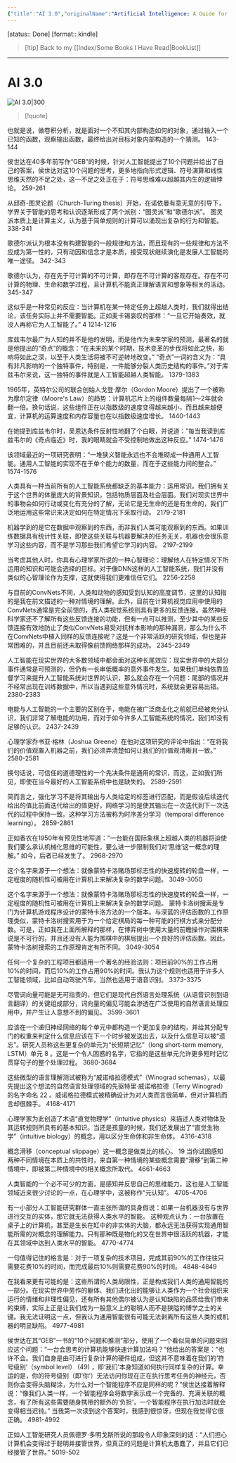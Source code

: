 ```yaml
---
{"title":"AI 3.0","originalName":"Artificial Intelligence: A Guide for Thinking Humans","author":"美 梅拉妮·米歇尔","transAuthor":"王飞跃","publisher":"四川科学技术出版社·湛庐","rating":8.5,"RelatedBooks":"复杂,量子计算公开课,生命3.0,人工智能全传,深度学习革命,脑机穿越,预测算法,如何创造可信的AI,AI新生,千脑智能","ISBN":9787572700378,"type":"ReadNote","link":"https://book.douban.com/subject/35351678","cover":"https://img9.doubanio.com/view/subject/l/public/s33836475.jpg","pages":400,"publishDate":"2021-2","EndDate":"2023-04-21","alias":null,"pageprogress":null,"banner_icon":"📖","banner":"https://img9.doubanio.com/view/subject/l/public/s33836475.jpg","dg-publish":true,"permalink":"/BookNotes/AI 3.0/","dgPassFrontmatter":true,"noteIcon":""}
---
```


[status:: Done]
[format:: kindle]

>[!tip] Back to my [[Index/Some Books I Have Read\|BookList]]

---
# AI 3.0

![AI 3.0|300](https://img9.doubanio.com/view/subject/l/public/s33836475.jpg)

>[!quote]


也就是说，做卷积分析，就是面对一个不知其内部构造如何的对象，通过输入一个已知的函数，观察输出函数，最终给出对目标对象内部构造的一个猜测。
 143-144   
 
侯世达在40多年前写作“GEB”的时候，针对人工智能提出了10个问题并给出了自己的答案，侯世达对这10个问题的思考，更多地指向形式逻辑、符号演算和线性思维天然的不足之处，这一不足之处正在于：符号思维难以超越其内生的逻辑悖论。
 259-261   
 
从邱奇-图灵论题（Church-Turing thesis）开始，在诺依曼有意无意的引导下，学界关于智能的思考和认识逐渐形成了两个派别：“图灵派”和“歌德尔派”。 图灵派本质上是计算主义，认为基于简单规则的计算可以涌现出复杂的行为和智能。
 338-341   
 
歌德尔派认为根本没有构建智能的一般规律和方法，而且现有的一些规律和方法不应成为第一性的，只有动因和信念才是本质，接受现状继续演化是发展人工智能的唯一途径。
 342-343   
 
歌德尔认为，存在先于可计算的不可计算，即存在不可计算的客观存在。存在不可计算的物理、生命和数学过程，且计算机不能真正理解语言和想象等相关的活动。
 345-347   
 
这似乎是一种常见的反应：当计算机在某一特定任务上超越人类时，我们就得出结论，该任务实际上并不需要智能。正如麦卡锡哀叹的那样：“一旦它开始奏效，就没人再称它为人工智能了。” 4
 1214-1216   
 
库兹韦尔最广为人知的并不是他的发明，而是他作为未来学家的预测，最著名的就是他提出的“奇点”的概念：“在未来的某个时期，技术变革的步伐将如此之快，影响将如此之深，以至于人类生活将被不可逆转地改变。” “奇点”一词的含义为：“具有非凡影响的一个独特事件，特别是，一件能够分裂人类历史结构的事件。”对于库兹韦尔来说，这一独特的事件就是人工智能超越人类智能。
 1379-1383   
 
1965年，英特尔公司的联合创始人戈登·摩尔（Gordon Moore）提出了一个被称为摩尔定律（Moore's Law）的趋势：计算机芯片上的组件数量每隔1～2年就会翻一倍。换句话说，这些组件正在以指数级的速度变得越来越小，而且越来越便宜，计算机的运算速度和内存容量也在以指数级速度增长。
 1440-1443   
 
在她提到库兹韦尔时，吴恩达条件反射性地翻了个白眼，并说道：“每当我读到库兹韦尔的《奇点临近》时，我的眼睛就会不受控制地做出这种反应。”
 1474-1476   
 
该领域最近的一项研究表明：“一堆狭义智能永远也不会堆砌成一种通用人工智能。通用人工智能的实现不在于单个能力的数量，而在于这些能力间的整合。”
 1574-1576   
 
人类具有一种当前所有的人工智能系统都缺乏的基本能力：运用常识。我们拥有关于这个世界的体量庞大的背景知识，包括物质层面及社会层面。我们对现实世界中的事物会如何行动或变化有充分的了解，无论它是无生命的还是有生命的，我们广泛地运用这些常识来决定如何在特定情况下采取行动。
 2179-2181   

机器学到的是它在数据中观察到的东西，而非我们人类可能观察到的东西。如果训练数据具有统计性关联，即使这些关联与机器要解决的任务无关，机器也会很乐意学习这些内容，而不是学习那些我们希望它学习的内容。
 2197-2199   
 
当考虑其他人时，你具有心理学家所说的一种心智理论：理解他人在特定情况下所运用的知识和可能会选择的目标。对于像DNN这样的人工智能系统，我们并没有类似的心智理论作为支撑，这就使得我们更难信任它们。
 2256-2258   
 
与目前的ConvNets不同，人类和动物的感知受到认知的高度调节，这里的认知指的是我在前文描述的一种对情境的理解。此外，目前在计算机视觉应用中使用的ConvNets通常是完全前馈的，而人类视觉系统则具有更多的反馈连接。虽然神经科学家还不了解所有这些反馈连接的功能，但有一点可以推测，至少其中的某些反馈连接有效地防止了类似ConvNets易受对抗样本影响的那种漏洞，那么为什么不在ConvNets中植入同样的反馈连接呢？这是一个非常活跃的研究领域，但也是非常困难的，并且目前还未取得像前馈网络那样的成功。
 2345-2349   
 
人工智能在现实世界的大多数领域中都会面对这种长尾效应：现实世界中的大部分事件通常是可预测的，但仍有一长串低概率的意外事件发生。如果我们单纯依靠监督学习来提升人工智能系统对世界的认识，那么就会存在一个问题：尾部的情况并不经常出现在训练数据中，所以当遇到这些意外情况时，系统就会更容易出错。
 2380-2383   
 
电能与人工智能的一个主要的区别在于，电能在被广泛商业化之前就已经被充分认识，我们非常了解电能的功用，而对于如今许多人工智能系统的情况，我们却没有足够的认识。
 2437-2439   
 
心理学家乔书亚·格林（Joshua Greene）在他对这项研究的评论中指出：“在将我们的价值观置入机器之前，我们必须弄清楚如何让我们的价值观清晰且一致。”
 2580-2581   
 
换句话说，可信任的道德理性的一个先决条件是通用的常识，而这，正如我们所见，即使在当今最好的人工智能系统中也是缺失的。
 2589-2591   
 
简而言之，强化学习不是将其输出与人类给定的标签进行匹配，而是假设后续迭代给出的值比前面迭代给出的值更好，网络学习的是使其输出在一次迭代到下一次迭代的过程中保持一致。这种学习方法被称为时序差分学习（temporal difference learning）。
 2859-2861   
 
正如香农在1950年有预见性地写道：“一台能在国际象棋上超越人类的机器将迫使我们要么承认机械化思维的可能性，要么进一步限制我们对‘思维’这一概念的理解。” 如今，后者已经发生了。
 2968-2970   
 
这个名字来源于一个想法：就像蒙特卡洛赌场那标志性的快速旋转的轮盘一样，一定程度的随机性可被用在计算机上来解决复杂的数学问题。
 3049-3050   
 
这个名字来源于一个想法：就像蒙特卡洛赌场那标志性的快速旋转的轮盘一样，一定程度的随机性可被用在计算机上来解决复杂的数学问题。 蒙特卡洛树搜索是专门为计算机游戏程序设计的蒙特卡洛方法的一个版本。与深蓝的评估函数的工作原理类似，蒙特卡洛树搜索用于为一个给定棋局的每一种可能的行棋方式来分配分数。可是，正如我在上面所解释的那样，在博弈树中使用大量的前瞻操作对围棋来说是不可行的，并且还没有人能为围棋中的棋局提出一个良好的评估函数。因此，蒙特卡洛树搜索的工作原理肯定有所不同。
 3049-3054   
 
任何一个复杂的工程项目都适用一个著名的经验法则：项目前90%的工作占用10%的时间，而后10%的工作占用90%的时间。我认为这个规则也适用于许多人工智能领域，比如自动驾驶汽车，当然也适用于语音识别。
 3373-3375   
 
尽管词向量可能是无可指责的，但它们是现代自然语言处理系统（从语音识别到语言翻译）的关键组成部分，词向量的偏见可能会渗透在广泛使用的自然语言处理应用中，并产生让人意想不到的偏见。
 3599-3601   
 
应该在一个递归神经网络的每个单元中都构造一个更加复杂的结构，并给其分配专门的权重来判定什么信息应该在下一个时步被发送出去，以及什么信息可以被“遗忘”。研究人员称这些更复杂的单元为“长短期记忆”（long short-term memory, LSTM）单元 8 。这是一个令人困惑的名字，它指的是这些单元允许更多短时记忆贯穿句子的整个处理过程。
 3680-3684   
 
这些微型的语言理解测试被称为“威诺格拉德模式”（Winograd schemas），以最先提出这个想法的自然语言处理领域的先驱特里·威诺格拉德（Terry Winograd）的名字命名 22 。威诺格拉德模式被精确设计为对人类而言很简单，但对计算机而言却很棘手。
 4168-4171   
 
心理学家为此创造了术语“直觉物理学”（intuitive physics）来描述人类对物体及其运转规则所具有的基本知识。当还是孩童的时候，我们还发展出了“直觉生物学”（intuitive biology）的概念，用以区分生命体和非生命体。
 4316-4318   
 
概念滑移（conceptual slippage）这一概念是做类比的核心。 19 当你试图感知两种不同情境在本质上的共性时，来自第一种情境的某些概念需要“滑移”到第二种情境中，即被第二种情境中的相关概念所取代。
 4661-4663   
 
人类智能的一个必不可少的方面，是感知并反思自己的思维能力，这也是人工智能领域近来很少讨论的一点，在心理学中，这被称作“元认知”。
 4705-4706   
 
有一小部分人工智能研究群体一直主张所谓的具身假说：如果一台机器没有与世界进行交互的实体，那它就无法获得人类水平的智能。 这种观点认为：一台放置在桌子上的计算机，甚至是生长在缸中的非实体的大脑，都永远无法获得实现通用智能所需的对概念的理解能力。只有那种既是物化的又在世界中很活跃的机器，才能在其领域中达到人类水平的智能。
 4770-4774   
 
一句值得记住的格言是：对于一项复杂的技术项目，完成其前90%的工作往往只需要花费10%的时间，而完成最后10%则需要花费90%的时间。
 4848-4849   
 
在我看来更有可能的是：这些所谓的人类局限性，正是构成我们人类的通用智能的一部分。在现实世界中劳作的躯体、我们进化出的能够让人类作为一个社会组织来运行的情绪和非理性偏见，还有所有其他偶尔被认为是认知缺陷的品质给我们带来的束缚，实际上正是让我们成为一般意义上的聪明人而不是狭隘的博学之士的关键。我无法证明这一点，但我认为通用智能很有可能无法剥离所有这些人类的或机器的明显缺陷。
 4977-4981   

侯世达在其“GEB”一书的“10个问题和推测”部分，使用了一个看似简单的问题来回应这个问题：“一台会思考的计算机能够快速计算加法吗？”他给出的答案是：“也许不会。我们自身是由可进行复杂计算的硬件组成，但这并不意味着在我们的‘符号级别’（symbol level） (49) ，即‘我们’本身知道如何执行同样复杂的计算。幸运的是，你的符号级别（即‘你’）无法访问你现在正在执行思考任务的神经元，否则你会变得头脑糊涂，为什么对一个智能程序不应是同样的呢？”侯世达接着解释说：“像我们人类一样，一个智能程序会将数字表示成一个完备的、充满关联的概念，有了所有这些需要随身携带的额外的‘负担’，一个智能程序在执行加法时就会变得相当迟钝。” 当我第一次读到这个答案时，我感到很惊讶，但现在我觉得它很正确。 
 4981-4992   
 
正如人工智能研究人员佩德罗·多明戈斯所说的那段令人印象深刻的话：“人们担心计算机会变得过于聪明并接管世界，但真正的问题是计算机太愚蠢了，并且它们已经接管了世界。” 
5019-502